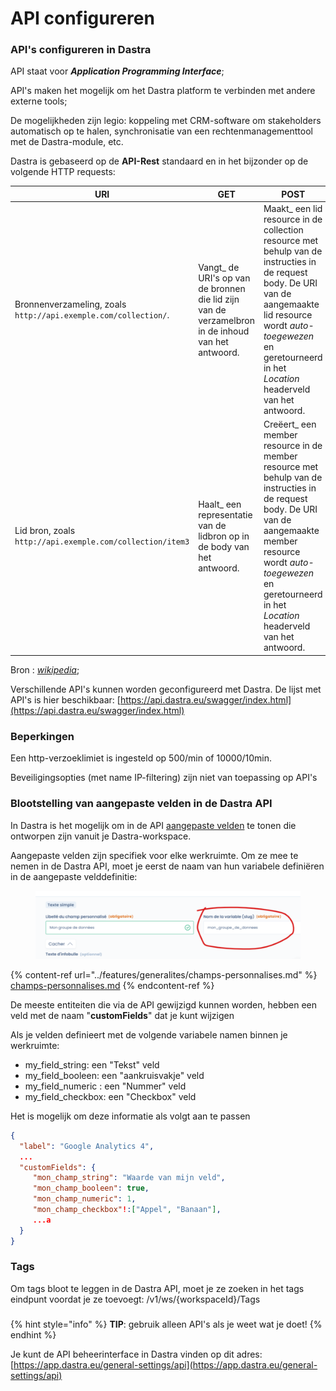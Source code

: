 # API configureren

### API's configureren in Dastra&#x20;

API staat voor _**Application Programming Interface**_;

API's maken het mogelijk om het Dastra platform te verbinden met andere externe tools;

De mogelijkheden zijn legio: koppeling met CRM-software om stakeholders automatisch op te halen, synchronisatie van een rechtenmanagementtool met de Dastra-module, etc.

Dastra is gebaseerd op de **API-Rest** standaard en in het bijzonder op de volgende HTTP requests:&#x20;



| URI                                                                   | GET                                                                                               | POST                                                                                                                                                                                                                                           | PUT                                                                                                                                                                                                | PATCH                                                                                                                                                                                                                  | DELETE                                                                                   |
| --------------------------------------------------------------------- | ------------------------------------------------------------------------------------------------- | ---------------------------------------------------------------------------------------------------------------------------------------------------------------------------------------------------------------------------------------------- | -------------------------------------------------------------------------------------------------------------------------------------------------------------------------------------------------- | ---------------------------------------------------------------------------------------------------------------------------------------------------------------------------------------------------------------------- | ---------------------------------------------------------------------------------------- |
| Bronnenverzameling, zoals `http://api.exemple.com/collection/`.  | Vangt_ de URI's op van de bronnen die lid zijn van de verzamelbron in de inhoud van het antwoord. | Maakt_ een lid resource in de collection resource met behulp van de instructies in de request body. De URI van de aangemaakte lid resource wordt _auto-toegewezen_ en geretourneerd in het _Location_ headerveld van het antwoord. | Vervangt_ alle representaties van de lidbronnen van de verzameling door de representatie in de verzoektekst, of _maakt_ de verzamelingbron als deze niet bestaat. | _updates_ alle representaties van de lidbronnen van de verzamelbron met behulp van de instructies in de verzoektekst, of _creëert_ de verzamelbron als deze niet bestaat. | Verwijdert alle representaties van bronnen die lid zijn van de verzamelbron. |
| Lid bron, zoals `http://api.exemple.com/collection/item3` | Haalt_ een representatie van de lidbron op in de body van het antwoord.                |Creëert_ een member resource in de member resource met behulp van de instructies in de request body. De URI van de aangemaakte member resource wordt _auto-toegewezen_ en geretourneerd in het _Location_ headerveld van het antwoord.     |Vervangt_ alle representaties van de lidbron, of _maakt_ de lidbron als deze niet bestaat, met de representatie in de verzoektekst.                               | Werkt_ alle representaties van de lidbron bij, of _maakt_ de lidbron aan als deze niet bestaat, met behulp van de instructies in de verzoektekst.                               | Verwijdert alle representaties van de lidbron.                           |

Bron : [_wikipedia_](https://en.wikipedia.org/wiki/REST);



Verschillende API's kunnen worden geconfigureerd met Dastra. De lijst met API's is hier beschikbaar: [https://api.dastra.eu/swagger/index.html](https://api.dastra.eu/swagger/index.html)

### Beperkingen&#x20;

Een http-verzoeklimiet is ingesteld op 500/min of 10000/10min.

Beveiligingsopties (met name IP-filtering) zijn niet van toepassing op API's &#x20;

### Blootstelling van aangepaste velden in de Dastra API&#x20;

In Dastra is het mogelijk om in de API [aangepaste velden](../features/generalites/champs-personnalises.md) te tonen die ontworpen zijn vanuit je Dastra-workspace.&#x20;

Aangepaste velden zijn specifiek voor elke werkruimte. Om ze mee te nemen in de Dastra API, moet je eerst de naam van hun variabele definiëren in de aangepaste velddefinitie:&#x20;

<figure><img src="../.gitbook/assets/image (276).png" alt=""><figcaption></figcaption></figure>

{% content-ref url="../features/generalites/champs-personnalises.md" %}
[champs-personnalises.md](../features/generalites/champs-personnalises.md)
{% endcontent-ref %}

De meeste entiteiten die via de API gewijzigd kunnen worden, hebben een veld met de naam "**customFields**" dat je kunt wijzigen &#x20;

Als je velden definieert met de volgende variabele namen binnen je werkruimte:&#x20;

* my\_field\_string: een "Tekst" veld
* my\_field\_booleen: een "aankruisvakje" veld
* my\_field\_numeric : een "Nummer" veld
* my\_field\_checkbox: een "Checkbox" veld

Het is mogelijk om deze informatie als volgt aan te passen

```json
{ 
  "label": "Google Analytics 4",
  ...
  "customFields": {
     "mon_champ_string": "Waarde van mijn veld",
     "mon_champ_booleen": true,
     "mon_champ_numeric": 1,
     "mon_champ_checkbox"!:["Appel", "Banaan"],
     ...a
  }
}
```

### Tags

Om tags bloot te leggen in de Dastra API, moet je ze zoeken in het tags eindpunt voordat je ze toevoegt: /v1/ws/{workspaceId}/Tags

###

{% hint style="info" %}
**TIP**: gebruik alleen API's als je weet wat je doet!
{% endhint %}



Je kunt de API beheerinterface in Dastra vinden op dit adres: [https://app.dastra.eu/general-settings/api](https://app.dastra.eu/general-settings/api)





